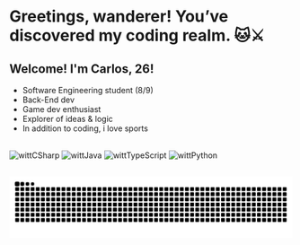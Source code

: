 #  Greetings, wanderer! You’ve discovered my coding realm. 🐱⚔️

## Welcome! I'm Carlos, 26!

- Software Engineering student (8/9)  
- Back-End dev  
- Game dev enthusiast
- Explorer of ideas & logic
- In addition to coding, i love sports

<div style ="display: inline_block"><br>
  <img align-center alt="wittCSharp" height="30" width="40" src="https://cdn.jsdelivr.net/gh/devicons/devicon@latest/icons/csharp/csharp-original.svg" />
  <img align-center alt="wittJava" height="30" width="40" src="https://cdn.jsdelivr.net/gh/devicons/devicon@latest/icons/java/java-original.svg" />
  <img align-center alt="wittTypeScript" height="30" width="40" src="https://cdn.jsdelivr.net/gh/devicons/devicon@latest/icons/typescript/typescript-original.svg" />
  <img align-center alt="wittPython" height="30" width="40" src="https://cdn.jsdelivr.net/gh/devicons/devicon@latest/icons/python/python-original.svg" />

  ##
  
  <picture>
  <source media="(prefers-color-scheme: dark)" srcset="https://raw.githubusercontent.com/crwjunior/crwjunior/output/github-contribution-grid-snake-dark.svg">
  <source media="(prefers-color-scheme: light)" srcset="https://raw.githubusercontent.com/crwjunior/crwjunior/output/github-contribution-grid-snake.svg">
  <img alt="github contribution grid snake animation" src="https://raw.githubusercontent.com/crwjunior/crwjunior/output/github-contribution-grid-snake.svg">
</picture>

</div>

